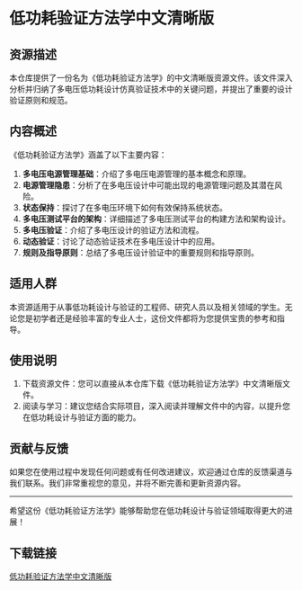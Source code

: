 # 低功耗验证方法学中文清晰版

## 资源描述

本仓库提供了一份名为《低功耗验证方法学》的中文清晰版资源文件。该文件深入分析并归纳了多电压低功耗设计仿真验证技术中的关键问题，并提出了重要的设计验证原则和规范。

## 内容概述

《低功耗验证方法学》涵盖了以下主要内容：

1. **多电压电源管理基础**：介绍了多电压电源管理的基本概念和原理。
2. **电源管理隐患**：分析了在多电压设计中可能出现的电源管理问题及其潜在风险。
3. **状态保持**：探讨了在多电压环境下如何有效保持系统状态。
4. **多电压测试平台的架构**：详细描述了多电压测试平台的构建方法和架构设计。
5. **多电压验证**：介绍了多电压设计的验证方法和流程。
6. **动态验证**：讨论了动态验证技术在多电压设计中的应用。
7. **规则及指导原则**：总结了多电压设计验证中的重要规则和指导原则。

## 适用人群

本资源适用于从事低功耗设计与验证的工程师、研究人员以及相关领域的学生。无论您是初学者还是经验丰富的专业人士，这份文件都将为您提供宝贵的参考和指导。

## 使用说明

1. 下载资源文件：您可以直接从本仓库下载《低功耗验证方法学》中文清晰版文件。
2. 阅读与学习：建议您结合实际项目，深入阅读并理解文件中的内容，以提升您在低功耗设计与验证方面的能力。

## 贡献与反馈

如果您在使用过程中发现任何问题或有任何改进建议，欢迎通过仓库的反馈渠道与我们联系。我们非常重视您的意见，并将不断完善和更新资源内容。

---

希望这份《低功耗验证方法学》能够帮助您在低功耗设计与验证领域取得更大的进展！

## 下载链接

[低功耗验证方法学中文清晰版](https://pan.quark.cn/s/a5d9324fc1da)